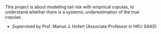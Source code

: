 This project is about modelling tail risk with empirical copulas, to understand whether there is a systemic underestimation of the true copulas.
- Supervised by Prof. Marius J. Hofert (Associate Professor in HKU SAAS)
